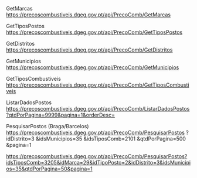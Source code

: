 

GetMarcas
	https://precoscombustiveis.dgeg.gov.pt/api/PrecoComb/GetMarcas

GetTiposPostos
	https://precoscombustiveis.dgeg.gov.pt/api/PrecoComb/GetTiposPostos

GetDistritos
	https://precoscombustiveis.dgeg.gov.pt/api/PrecoComb/GetDistritos

GetMunicipios
	https://precoscombustiveis.dgeg.gov.pt/api/PrecoComb/GetMunicipios

GetTiposCombustiveis
	https://precoscombustiveis.dgeg.gov.pt/api/PrecoComb/GetTiposCombustiveis

ListarDadosPostos
    https://precoscombustiveis.dgeg.gov.pt/api/PrecoComb/ListarDadosPostos?qtdPorPagina=9999&pagina=1&orderDesc=


PesquisarPostos (Braga/Barcelos)
	https://precoscombustiveis.dgeg.gov.pt/api/PrecoComb/PesquisarPostos
	?idDistrito=3
	&idsMunicipios=35
	&idsTiposComb=2101
	&qtdPorPagina=500
	&pagina=1


https://precoscombustiveis.dgeg.gov.pt/api/PrecoComb/PesquisarPostos?idsTiposComb=3205&idMarca=29&idTipoPosto=2&idDistrito=3&idsMunicipios=35&qtdPorPagina=50&pagina=1

